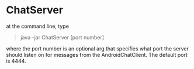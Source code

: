 # ChatServer
at the command line, type 
> java -jar ChatServer [port number]

where the port number is an optional arg that specifies what port the server should listen on for messages from the AndroidChatClient. The default port is 4444.

